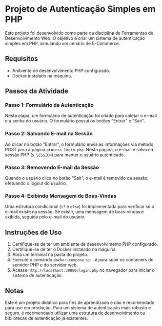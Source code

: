 # Projeto de Autenticação Simples em PHP

Este projeto foi desenvolvido como parte da disciplina de Ferramentas de Desenvolvimento Web. O objetivo é criar um sistema de autenticação simples em PHP, simulando um cenário de E-Commerce.

## Requisitos

- Ambiente de desenvolvimento PHP configurado.
- Docker instalado na máquina.

## Passos da Atividade

### Passo 1: Formulário de Autenticação

Nesta etapa, um formulário de autenticação foi criado para coletar o e-mail e a senha do usuário. O formulário possui os botões "Entrar" e "Sair".

### Passo 2: Salvando E-mail na Sessão

Ao clicar no botão "Entrar", o formulário envia as informações via método POST para a página `process_login.php`. Nesta página, o e-mail é salvo na sessão PHP (`$_SESSION`) para manter o usuário autenticado.

### Passo 3: Removendo E-mail da Sessão

Quando o usuário clica no botão "Sair", o e-mail é removido da sessão, efetuando o logout do usuário.

### Passo 4: Exibindo Mensagem de Boas-Vindas

Uma estrutura condicional (`if` e `else`) foi implementada para verificar se o e-mail existe na sessão. Se existir, uma mensagem de boas-vindas é exibida, seguida pelo e-mail do usuário.

## Instruções de Uso

1. Certifique-se de ter um ambiente de desenvolvimento PHP configurado.
2. Certifique-se de ter o Docker instalado na máquina.
4. Abra um terminal na pasta do projeto.
5. Execute o comando `docker-compose up -d` para subir os containers do servidor PHP e do servidor web.
6. Acesse  `http://localhost:39000/login.php` no navegador para iniciar o sistema de autenticação.

## Notas

Este é um projeto didático para fins de aprendizado e não é recomendado para uso em produção. Para um sistema de autenticação mais robusto e seguro, é recomendado utilizar uma estrutura de desenvolvimento ou bibliotecas de autenticação já existentes.